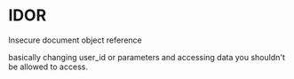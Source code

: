 # IDOR
Insecure document object reference

basically changing user\_id or parameters and accessing data you shouldn't be allowed to access.